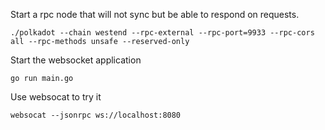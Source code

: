 Start a rpc node that will not sync but be able to respond on requests.

    ./polkadot --chain westend --rpc-external --rpc-port=9933 --rpc-cors all --rpc-methods unsafe --reserved-only

Start the websocket application

    go run main.go

Use websocat to try it

    websocat --jsonrpc ws://localhost:8080
